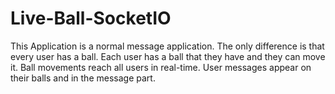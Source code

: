 # Live-Ball-SocketIO
This Application is a normal message application. The only difference is that every user has a ball. Each user has a ball that they have and they can move it. Ball movements reach all users in real-time. User messages appear on their balls and in the message part.

